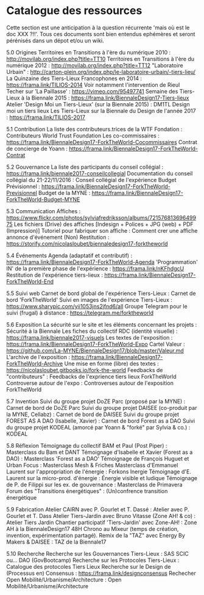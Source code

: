 
# Catalogue des ressources

Cette section est une anticipation à la question récurrente 'mais où est le doc XXX ?!!'. Tous ces documents sont bien entendus ephémères et seront pérénisés dans un dépot et/ou un wiki.

5.0 Origines
Territoires en Transitions à l'ère du numérique 2010 : http://movilab.org/index.php?title=TT10
Territoires en Transitions à l'ère du numérique 2012 : http://movilab.org/index.php?title=TT12
"Laboratoire Urbain" : http://carton-plein.org/index.php/le-laboratoire-urbain/-tiers-lieu/
La Quinzaine des Tiers-Lieux Francophones en 2014 : https://frama.link/TILIOS-2014
Voir notamment l'intervention de Rieul Techer sur 'La Paillasse' : https://vimeo.com/95497741
Semaine des Tiers-Lieux à la Biennale 2015 : https://frama.link/BiennaleDesign17-Tiers-lieux
Atelier 'Design Moi un Tiers-Lieux' (sur la Biennale 2015) : DM1TL Design moi un tiers lieux
Les Tiers-Lieux sur la Biennale du Design de l'année 2017 : https://frama.link/TILIOS-2017

5.1 Contribution
La liste des contributeurs.trices de la WTF Fondation : Contributeurs World Trust Foundation
Les co-commissaires : https://frama.link/BiennaleDesign17-ForkTheWorld-Cocommissaires
Contrat de concierge de Yoann : https://frama.link/BiennaleDesign17-ForkTheWorld-Contrat

5.2 Gouvernance
La liste des participants du conseil collégial : https://frama.link/biennale2017-conseilcollegial
Documentation du conseil collégial du 21-22/11/2016 : Conseil collégial de l'expérience 
Budget Prévisionnel : https://frama.link/BiennaleDesign17-ForkTheWorld-Previsionnel
Budget de la MYNE : https://frama.link/BiennaleDesign17-ForkTheWorld-Budget-MYNE

5.3 Communication
Affiches : https://www.flickr.com/photos/sylviafredriksson/albums/72157681369649975
Les fichiers (Drive) des affiches [Indesign + Polices + JPG (web) + PDF (Impression)]
Tutoriel pour fabriquer son affiche : Comment crer une affiche annonce d'événement
(Non) Restitution : https://storify.com/nicolasloubet/biennaledesign17-forktheworld

5.4 Événements
Agenda (adaptatif et contributif) : https://frama.link/BiennaleDesign17-ForkTheWorld-Agenda
'Programmation' IN' de la première phase de l'expérience : https://frama.link/nKFhdgcU
Restitution de l'expérience tiers-lieux : https://frama.link/BiennaleDesign17-ForkTheWorld-End

5.5 Suivi web
Carnet de bord global de l'expérience Tiers-Lieux : Carnet de bord 'ForkTheWorld'
Suivi en images de l'expérience Tiers-Lieux : https://www.sharypic.com/yii1053jns2jfnd6/all
Groupe Telegram pour le suivi (frugal) à distance : https://telegram.me/forktheworld

5.6 Exposition
La sécurité sur le site et les éléments concernant les projets : Sécurité à la Biennale
Les fiches du collectif RDC (identité visuelle) : https://frama.link/biennale2017-visuels
Les textes de l'exposition : https://frama.link/BiennaleDesign17-ForkTheWorld-Expo
Cartel Valeur : https://github.com/La-MYNE/BiennaleDesign17/blob/master/Valeur.md
L'archive de l'exposition : https://frama.link/BiennaleDesign17-ForkTheWorld-Archive
Une mise en forme (libre) des textes  : https://nicolasloubet.gitbooks.io/fork-the-world
Feedbacks de "contributeurs" : Feedbacks de l'exprience tiers lieux ForkTheWorld
Controverse autour de l'expo : Controverses autour de l'exposition ForkTheWorld

5.7 Invention
Suivi du groupe projet DoZE Parc (proposé par la MYNE) : Carnet de bord de DoZE Parc
Suivi du groupe projet DAISEE (co-produit par la MYNE, Cellabz) : Carnet de bord de DAISEE
Suivi du groupe projet FOREST AS A DAO (Isabelle, Xavier) : Carnet de bord Forest as a DAO
Suivi du groupe projet KODEAL (amorcé par Yoann & "forké" par Sylvia & co.) : KODEAL

5.8 Réflexion
Témoignage du collectif BAM et Paul (Post Piper) : Masterclass du Bam et DANT 
Témoignage d'Isabelle et Xavier (Forest as a DAO) : Masterclass 'Forest as a DAO'
Témoignage de François Huguet et Urban Focus : Masterclass Mesh & Friches
Masterclass d'Emmanuel Laurent sur l'appropriation de l'énergie : Forkons lnergie
Témoignage d'E. Laurent sur la micro-prod. d'énergie : Énergie visible et ludique
Témoignage de P. de Filippi sur les ex. de gouvernance : Masterclass de Primavera
Forum des "Transitions énergétiques" : (Un)confrence transition énergétique

5.9 Fabrication
Atelier CAIRN avec P. Gourlet et T. Dassé : Atelier avec P. Gourlet et T. Dass
Atelier Tiers-Jardin avec Bruno Vitasse (Zone AH! & co) : Atelier Tiers Jardin
Chantier participatif 'Tiers-Jardin' avec Zone-AH! : Zone AH à la BiennaleDesign17
48H Chrono au Mixeur (temps de création, invention, expérimentation partagé).
Remix de la "TAZ" avec Energy By Makers & DAISEE : TAZ de la Biennale17

5.10 Recherche
Recherche sur les Gouvernances Tiers-Lieux : SAS SCIC ou... DAO (GovBootcamp)
Recherche sur les Protocoles Tiers-Lieux : Catalogue des protocoles Tiers Lieux
Recherche sur le Design de (Processus en) Consensus : https://frama.link/designconsensus
Rechecher Open Mobilité/Urbanisme/Architecture : Open Mobilité/Urbanisme/Architecture
